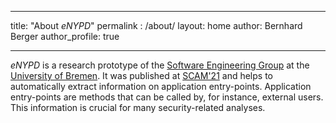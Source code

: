 
---
title: "About *eNYPD*"
permalink : /about/
layout: home
author: Bernhard Berger
author_profile: true

---

*eNYPD* is a research prototype of the [Software Engineering Group](https://www.uni-bremen.de/en/st?v=2&cHash=4ad0bf1d7d37aa3e95817001edef3ea5)
at the [University of Bremen](https://www.uni-bremen.de/en). It was published at [SCAM'21](http://www.ieee-scam.org/2021/)
and helps to automatically extract information on application entry-points. Application entry-points are methods that
can be called by, for instance, external users. This information is crucial for many security-related analyses.
